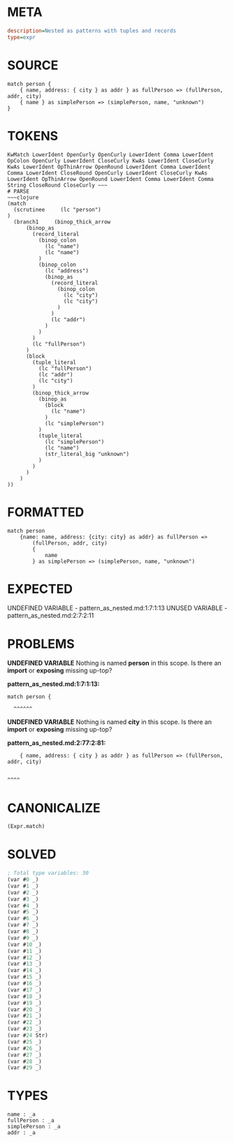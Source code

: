 # META
~~~ini
description=Nested as patterns with tuples and records
type=expr
~~~
# SOURCE
~~~roc
match person {
    { name, address: { city } as addr } as fullPerson => (fullPerson, addr, city)
    { name } as simplePerson => (simplePerson, name, "unknown")
}
~~~
# TOKENS
~~~text
KwMatch LowerIdent OpenCurly OpenCurly LowerIdent Comma LowerIdent OpColon OpenCurly LowerIdent CloseCurly KwAs LowerIdent CloseCurly KwAs LowerIdent OpThinArrow OpenRound LowerIdent Comma LowerIdent Comma LowerIdent CloseRound OpenCurly LowerIdent CloseCurly KwAs LowerIdent OpThinArrow OpenRound LowerIdent Comma LowerIdent Comma String CloseRound CloseCurly ~~~
# PARSE
~~~clojure
(match
  (scrutinee     (lc "person")
)
  (branch1     (binop_thick_arrow
      (binop_as
        (record_literal
          (binop_colon
            (lc "name")
            (lc "name")
          )
          (binop_colon
            (lc "address")
            (binop_as
              (record_literal
                (binop_colon
                  (lc "city")
                  (lc "city")
                )
              )
              (lc "addr")
            )
          )
        )
        (lc "fullPerson")
      )
      (block
        (tuple_literal
          (lc "fullPerson")
          (lc "addr")
          (lc "city")
        )
        (binop_thick_arrow
          (binop_as
            (block
              (lc "name")
            )
            (lc "simplePerson")
          )
          (tuple_literal
            (lc "simplePerson")
            (lc "name")
            (str_literal_big "unknown")
          )
        )
      )
    )
))
~~~
# FORMATTED
~~~roc
match person
	{name: name, address: {city: city} as addr} as fullPerson =>
		(fullPerson, addr, city)
		{
			name
		} as simplePerson => (simplePerson, name, "unknown")
~~~
# EXPECTED
UNDEFINED VARIABLE - pattern_as_nested.md:1:7:1:13
UNUSED VARIABLE - pattern_as_nested.md:2:7:2:11
# PROBLEMS
**UNDEFINED VARIABLE**
Nothing is named **person** in this scope.
Is there an **import** or **exposing** missing up-top?

**pattern_as_nested.md:1:7:1:13:**
```roc
match person {
```
      ^^^^^^


**UNDEFINED VARIABLE**
Nothing is named **city** in this scope.
Is there an **import** or **exposing** missing up-top?

**pattern_as_nested.md:2:77:2:81:**
```roc
    { name, address: { city } as addr } as fullPerson => (fullPerson, addr, city)
```
                                                                            ^^^^


# CANONICALIZE
~~~clojure
(Expr.match)
~~~
# SOLVED
~~~clojure
; Total type variables: 30
(var #0 _)
(var #1 _)
(var #2 _)
(var #3 _)
(var #4 _)
(var #5 _)
(var #6 _)
(var #7 _)
(var #8 _)
(var #9 _)
(var #10 _)
(var #11 _)
(var #12 _)
(var #13 _)
(var #14 _)
(var #15 _)
(var #16 _)
(var #17 _)
(var #18 _)
(var #19 _)
(var #20 _)
(var #21 _)
(var #22 _)
(var #23 _)
(var #24 Str)
(var #25 _)
(var #26 _)
(var #27 _)
(var #28 _)
(var #29 _)
~~~
# TYPES
~~~roc
name : _a
fullPerson : _a
simplePerson : _a
addr : _a
~~~
